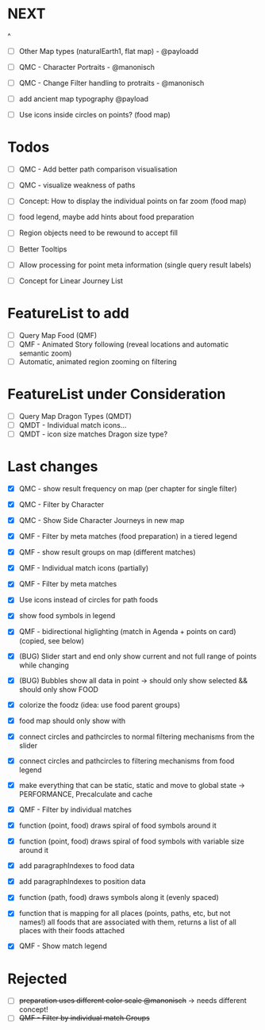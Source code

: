 # NEXT
  ^
- [ ] Other Map types (naturalEarth1, flat map) - @payloadd

- [ ] QMC - Character Portraits - @manonisch
- [ ] QMC - Change Filter handling to protraits - @manonisch

- [ ] add ancient map typography @payload
- [ ] Use icons inside circles on points? (food map)

# Todos

- [ ] QMC - Add better path comparison visualisation
- [ ] QMC - visualize weakness of paths

- [ ] Concept: How to display the individual points on far zoom (food map)

- [ ] food legend, maybe add hints about food preparation

- [ ] Region objects need to be rewound to accept fill
- [ ] Better Tooltips
- [ ] Allow processing for point meta information (single query result labels)

- [ ] Concept for Linear Journey List

# FeatureList to add
- [ ] Query Map Food (QMF)
- [ ] QMF - Animated Story following (reveal locations and automatic semantic zoom)
- [ ] Automatic, animated region zooming on filtering

# FeatureList under Consideration

- [ ] Query Map Dragon Types (QMDT)
- [ ] QMDT - Individual match icons...
- [ ] QMDT - icon size matches Dragon size type?

# Last changes

- [x] QMC - show result frequency on map (per chapter for single filter)
- [x] QMC - Filter by Character
- [x] QMC - Show Side Character Journeys in new map
- [x] QMF - Filter by meta matches (food preparation) in a tiered legend
- [x] QMF - show result groups on map (different matches)
- [x] QMF - Individual match icons (partially)
- [x] QMF - Filter by meta matches
- [x] Use icons instead of circles for path foods
- [x] show food symbols in legend
- [x] QMF - bidirectional higlighting (match in Agenda + points on card) (copied, see below)
- [x] (BUG) Slider start and end only show current and not full range of points while changing
- [x] (BUG) Bubbles show all data in point -> should only show selected && should only show FOOD
- [x] colorize the foodz (idea: use food parent groups)

- [x] food map should only show with
- [x] connect circles and pathcircles to normal filtering mechanisms from the slider
- [x] connect circles and pathcircles to filtering mechanisms from food legend

- [x] make everything that can be static, static and move to global state -> PERFORMANCE, Precalculate and cache

- [x] QMF - Filter by individual matches
- [x] function (point, food) draws spiral of food symbols around it
- [x] function (point, food) draws spiral of food symbols with variable size around it
- [x] add paragraphIndexes to food data
- [x] add paragraphIndexes to position data
- [x] function (path, food) draws symbols along it (evenly spaced)

- [x] function that is mapping for all places (points, paths, etc, but not names!)
      all foods that are associated with them, returns a list of all places with their foods attached

- [x] QMF - Show match legend

# Rejected

- [ ] ~~preparation uses different color scale @manonisch~~ -> needs different concept!
- [ ] ~~QMF - Filter by individual match Groups~~
